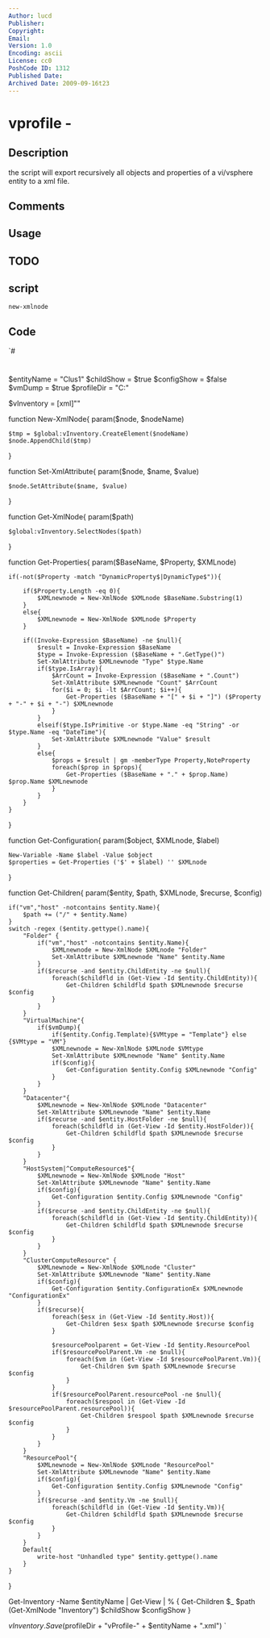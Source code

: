 ```yaml
---
Author: lucd
Publisher: 
Copyright: 
Email: 
Version: 1.0
Encoding: ascii
License: cc0
PoshCode ID: 1312
Published Date: 
Archived Date: 2009-09-16t23
---
```


# vprofile - 

## Description

the script will export recursively all objects and properties of a vi/vsphere entity to a xml file.

## Comments



## Usage



## TODO



## script

`new-xmlnode`

## Code

`#
 #
 #
 
 $entityName = "Clus1"
 $childShow = $true
 $configShow = $false
 $vmDump = $true
 $profileDir = "C:\"
 
 $vInventory = [xml]"<Inventory></Inventory>"
 
 function New-XmlNode{
 	param($node, $nodeName)
 
 	$tmp = $global:vInventory.CreateElement($nodeName)
 	$node.AppendChild($tmp)
 }
 
 function Set-XmlAttribute{
 	param($node, $name, $value)
 
 	$node.SetAttribute($name, $value)
 }
 
 function Get-XmlNode{
 	param($path)
 
 	$global:vInventory.SelectNodes($path)
 }
 
 function Get-Properties{
 	param($BaseName, $Property, $XMLnode)
 
 	if(-not($Property -match "DynamicProperty$|DynamicType$")){
 
 		if($Property.Length -eq 0){
 			$XMLnewnode = New-XmlNode $XMLnode $BaseName.Substring(1)
 		}
 		else{
 			$XMLnewnode = New-XmlNode $XMLnode $Property
 		}
 
 		if((Invoke-Expression $BaseName) -ne $null){
 			$result = Invoke-Expression $BaseName
 			$type = Invoke-Expression ($BaseName + ".GetType()")
 			Set-XmlAttribute $XMLnewnode "Type" $type.Name
 			if($type.IsArray){
 				$ArrCount = Invoke-Expression ($BaseName + ".Count")
 				Set-XmlAttribute $XMLnewnode "Count" $ArrCount
 				for($i = 0; $i -lt $ArrCount; $i++){
 					Get-Properties ($BaseName + "[" + $i + "]") ($Property + "-" + $i + "-") $XMLnewnode
 				}
 			}
 			elseif($type.IsPrimitive -or $type.Name -eq "String" -or $type.Name -eq "DateTime"){
 				Set-XmlAttribute $XMLnewnode "Value" $result
 			}
 			else{
 				$props = $result | gm -memberType Property,NoteProperty
 				foreach($prop in $props){
 					Get-Properties ($BaseName + "." + $prop.Name) $prop.Name $XMLnewnode
 				}
 			}
 		}
 	}
 }
 
 function Get-Configuration{
 	param($object, $XMLnode, $label)
 
 	New-Variable -Name $label -Value $object
 	$properties = Get-Properties ('$' + $label) '' $XMLnode
 }
 
 function Get-Children{
 	param($entity, $path, $XMLnode, $recurse, $config)
 
 	if("vm","host" -notcontains $entity.Name){
 		$path += ("/" + $entity.Name)
 	}
 	switch -regex ($entity.gettype().name){
 		"Folder" {
 			if("vm","host" -notcontains $entity.Name){
 				$XMLnewnode = New-XmlNode $XMLnode "Folder" 
 				Set-XmlAttribute $XMLnewnode "Name" $entity.Name
 			}
 			if($recurse -and $entity.ChildEntity -ne $null){
 				foreach($childfld in (Get-View -Id $entity.ChildEntity)){
 					Get-Children $childfld $path $XMLnewnode $recurse $config
 				}
 			}
 		}
 		"VirtualMachine"{
 			if($vmDump){
 				if($entity.Config.Template){$VMtype = "Template"} else {$VMtype = "VM"}
 				$XMLnewnode = New-XmlNode $XMLnode $VMtype
 				Set-XmlAttribute $XMLnewnode "Name" $entity.Name
 				if($config){
 					Get-Configuration $entity.Config $XMLnewnode "Config"
 				}
 			}
 		}
 		"Datacenter"{
 			$XMLnewnode = New-XmlNode $XMLnode "Datacenter" 
 			Set-XmlAttribute $XMLnewnode "Name" $entity.Name
 			if($recurse -and $entity.HostFolder -ne $null){
 				foreach($childfld in (Get-View -Id $entity.HostFolder)){
 					Get-Children $childfld $path $XMLnewnode $recurse $config
 				}
 			}
 		}
 		"HostSystem|^ComputeResource$"{
 			$XMLnewnode = New-XmlNode $XMLnode "Host" 
 			Set-XmlAttribute $XMLnewnode "Name" $entity.Name
 			if($config){
 				Get-Configuration $entity.Config $XMLnewnode "Config"
 			}
 			if($recurse -and $entity.ChildEntity -ne $null){
 				foreach($childfld in (Get-View -Id $entity.ChildEntity)){
 					Get-Children $childfld $path $XMLnewnode $recurse $config
 				}
 			}
 		}
 		"ClusterComputeResource" {
 			$XMLnewnode = New-XmlNode $XMLnode "Cluster" 
 			Set-XmlAttribute $XMLnewnode "Name" $entity.Name
 			if($config){
 				Get-Configuration $entity.ConfigurationEx $XMLnewnode "ConfigurationEx"
 			}
 			if($recurse){
 				foreach($esx in (Get-View -Id $entity.Host)){
 					Get-Children $esx $path $XMLnewnode $recurse $config
 				}
 
 				$resourcePoolparent = Get-View -Id $entity.ResourcePool
 				if($resourcePoolParent.Vm -ne $null){
 					foreach($vm in (Get-View -Id $resourcePoolParent.Vm)){
 						Get-Children $vm $path $XMLnewnode $recurse $config
 					}
 				}
 				if($resourcePoolParent.resourcePool -ne $null){
 					foreach($respool in (Get-View -Id $resourcePoolParent.resourcePool)){
 						Get-Children $respool $path $XMLnewnode $recurse $config
 					}
 				}
 			}
 		}
 		"ResourcePool"{
 			$XMLnewnode = New-XmlNode $XMLnode "ResourcePool"
 			Set-XmlAttribute $XMLnewnode "Name" $entity.Name
 			if($config){
 				Get-Configuration $entity.Config $XMLnewnode "Config"
 			}
 			if($recurse -and $entity.Vm -ne $null){
 				foreach($childfld in (Get-View -Id $entity.Vm)){
 					Get-Children $childfld $path $XMLnewnode $recurse $config
 				}
 			}
 		}
 		Default{
 			write-host "Unhandled type" $entity.gettype().name
 		}
 	}
 }
 
 Get-Inventory -Name $entityName | Get-View | % {
 	Get-Children $_ $path (Get-XmlNode "Inventory") $childShow $configShow
 }
 
 $vInventory.Save($profileDir + "vProfile-" + $entityName + ".xml")
`

